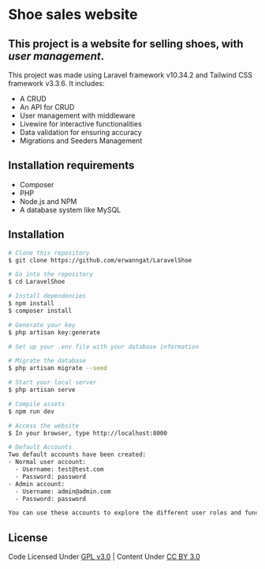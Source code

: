 # Shoe sales website 

## This project is a website for selling shoes, with ***user management***.

This project was made using Laravel framework v10.34.2 and Tailwind CSS framework v3.3.6.
It includes:
- A CRUD
- An API for CRUD
- User management with middleware
- Livewire for interactive functionalities
- Data validation for ensuring accuracy
- Migrations and Seeders Management

## Installation requirements
- Composer
- PHP
- Node.js and NPM
- A database system like MySQL

## Installation
```bash
# Clone this repository
$ git clone https://github.com/erwanngat/LaravelShoe

# Go into the repository
$ cd LaravelShoe

# Install dependencies
$ npm install
$ composer install

# Generate your key
$ php artisan key:generate

# Set up your .env file with your database information

# Migrate the database
$ php artisan migrate --seed

# Start your local server 
$ php artisan serve

# Compile assets
$ npm run dev

# Access the website
$ In your browser, type http://localhost:8000

# Default Accounts
Two default accounts have been created:
- Normal user account:
  - Username: test@test.com
  - Password: password
- Admin account:
  - Username: admin@admin.com
  - Password: password

You can use these accounts to explore the different user roles and functionalities in the application.
```

## License 

Code Licensed Under [GPL v3.0](https://www.gnu.org/licenses/gpl-3.0.en.html) | Content Under [CC BY 3.0](https://creativecommons.org/licenses/by/3.0/)
